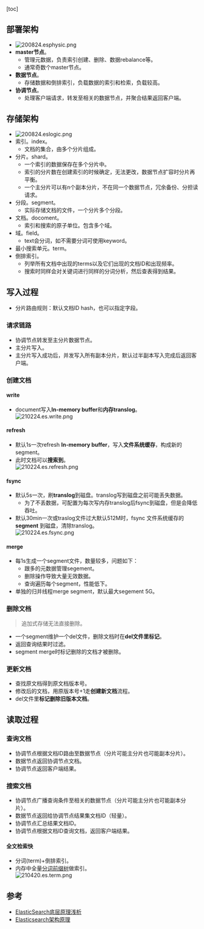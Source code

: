 [toc]
## 部署架构 ##
- ![200824.esphysic.png](https://img-blog.csdnimg.cn/20200826000209675.png)
- **master节点**。
  - 管理元数据，负责索引创建、删除、数据rebalance等。
  - 通常奇数个master节点。
- **数据节点**。
  - 存储数据和倒排索引，负载数据的索引和检索，负载较高。
- **协调节点**。
  - 处理客户端请求，转发至相关的数据节点，并聚合结果返回客户端。

## 存储架构 ##
- ![200824.eslogic.png](https://img-blog.csdnimg.cn/20200826000209955.png)
- 索引。index。
  - 文档的集合，由多个分片组成。
- 分片。shard。
  - 一个索引的数据保存在多个分片中。
  - 索引的分片数在创建索引的时候确定，无法更改，数据节点扩容时分片再平衡。
  - 一个主分片可以有n个副本分片，不在同一个数据节点，冗余备份、分担读请求。
- 分段。segment。
  - 实际存储文档的文件，一个分片多个分段。
- 文档。docoment。
  - 索引和搜索的原子单位。包含多个域。
- 域。field。
  - text会分词，如不需要分词可使用keyword。
- 最小搜索单元。term。
- 倒排索引。
  - 列举所有文档中出现的terms以及它们出现的文档ID和出现频率。
  - 搜索时同样会对关键词进行同样的分词分析，然后查表得到结果。

## 写入过程 ##
- 分片路由规则：默认文档ID hash，也可以指定字段。

### 请求链路 ###
- 协调节点转发至主分片数据节点。
- 主分片写入。
- 主分片写入成功后，并发写入所有副本分片，默认过半副本写入完成后返回客户端。

### 创建文档 ###
#### write ####
- document写入**In-memory buffer**和**内存translog**。<br>![210224.es.write.png](https://img-blog.csdnimg.cn/202102241309124.png)

#### refresh ####
- 默认1s一次refresh **In-memory buffer**，写入**文件系统缓存**，构成新的segment。
- 此时文档可以**搜索到**。<br>![210224.es.refresh.png](https://img-blog.csdnimg.cn/2021022413100859.png)

#### fsync ####
- 默认5s一次，刷**translog**到磁盘。translog写到磁盘之前可能丢失数据。
  - 为了不丢数据，可配置为每次写内存translog后fsync到磁盘，但是会降低吞吐。
- 默认30min一次或traslog文件过大默认512M时，fsync 文件系统缓存的 **segment** 到磁盘，清除translog。<br>![210224.es.fsync.png](https://img-blog.csdnimg.cn/20210224131218400.png)

#### merge ####
- 每1s生成一个segment文件，数量较多，问题如下：
  - 跟多的元数据管理segement。
  - 删除操作导致大量无效数据。
  - 查询遍历每个segment，性能低下。
- 单独的归并线程merge segment，默认最大segement 5G。

### 删除文档 ###
> 追加式存储无法直接删除。
- 一个segment维护一个del文件，删除文档时在**del文件里标记**。
- 返回查询结果时过滤。
- segment merge时标记删除的文档才被删除。

### 更新文档 ###
- 查找原文档得到原文档版本号。
- 修改后的文档，用原版本号+1走**创建新文档**流程。
- del文件里**标记删除旧版本文档**。

## 读取过程 ##
### 查询文档 ###
- 协调节点根据文档ID路由至数据节点（分片可能主分片也可能副本分片）。
- 数据节点返回协调节点文档。
- 协调节点返回客户端结果。

### 搜索文档 ###
- 协调节点广播查询条件至相关的数据节点（分片可能主分片也可能副本分片）。
- 数据节点返回给协调节点结果集文档ID（轻量）。
- 协调节点汇总结果文档ID。
- 协调节点根据文档ID查询文档，返回客户端结果。

#### 全文检索快 ####
- 分词(term)+倒排索引。
- 内存中全量[分词前缀树](https://zhuanlan.zhihu.com/p/33671444)做索引。<br>![210420.es.term.png](https://img-blog.csdnimg.cn/20210421004315183.png)

## 参考 ##
- [ElasticSearch底层原理浅析](https://blog.csdn.net/zkyfcx/article/details/79998197?utm_medium=distribute.pc_relevant.none-task-blog-BlogCommendFromMachineLearnPai2-1.channel_param&depth_1-utm_source=distribute.pc_relevant.none-task-blog-BlogCommendFromMachineLearnPai2-1.channel_param)
- [Elasticsearch架构原理](https://www.jianshu.com/p/5b88e95a9e80)